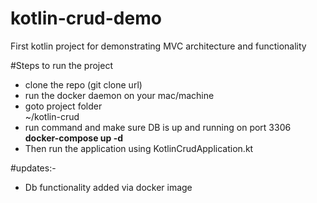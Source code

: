 # kotlin-crud-demo
First kotlin project for demonstrating MVC architecture and functionality 

#Steps to run the project

* clone the repo (git clone url)
* run the docker daemon on your mac/machine
* goto project folder <br>
  ~/kotlin-crud
* run command and make sure DB is up and running on port 3306<br> <b>docker-compose up -d</b>
* Then run the application using KotlinCrudApplication.kt


#updates:-
- Db functionality added via docker image